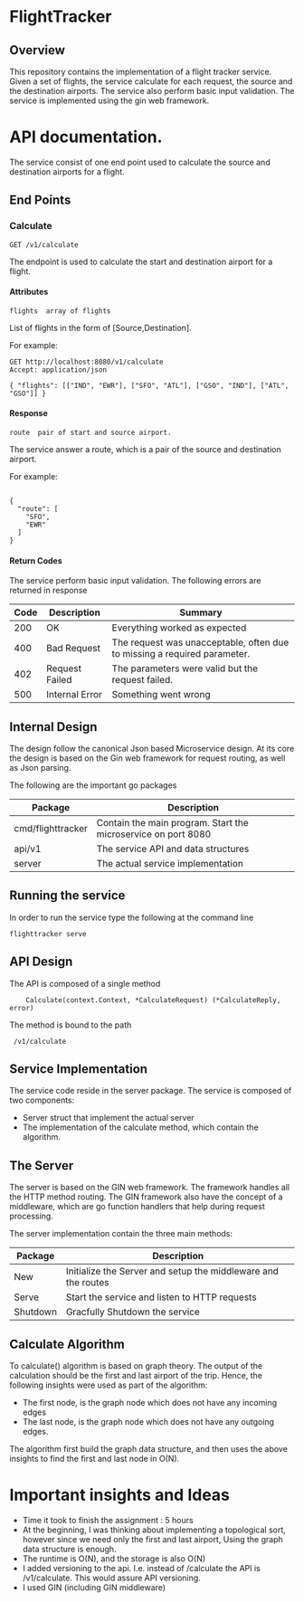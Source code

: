 # FlightTracker

## Overview

This repository contains the implementation of a flight tracker service. 
Given a set of flights, the service calculate for each request, the source
and the destination airports. The service also perform basic input validation. 
The service is implemented using the gin web framework.

# API documentation.

The service consist of one end point used to calculate the source and destination airports for 
a flight.

## End Points

### Calculate 

```code 
GET /v1/calculate
```

The endpoint is used to calculate the start and destination airport for a flight.

#### Attributes

```code
flights  array of flights
```

List of flights in the form of [Source,Destination]. 

For example:

```code 
GET http://localhost:8080/v1/calculate
Accept: application/json

{ "flights": [["IND", "EWR"], ["SFO", "ATL"], ["GSO", "IND"], ["ATL", "GSO"]] }

```


#### Response

```code
route  pair of start and source airport.
```

The service answer a route, which is a pair of the source and destination airport.

For example:

```code

{
  "route": [
    "SFO",
    "EWR"
  ]
}

```

#### Return Codes

The service perform basic input validation. The following errors are returned in response


| Code | Description | Summary                                                                   |
|------|-------------|---------------------------------------------------------------------------|
| 200  | OK          | Everything worked as expected                                             |
| 400  | Bad Request | The request was unacceptable, often due to missing a required parameter. |
 | 402 | Request Failed | The parameters were valid but the request failed. |
 | 500 | Internal Error | Something went wrong |


## Internal Design

The design follow the canonical Json based Microservice design. At its core the design is
based on the Gin web framework for request routing, as well as Json parsing.

The following are the important go packages


| Package           | Description                                                   |
|-------------------|---------------------------------------------------------------|
| cmd/flighttracker | Contain the main program. Start the microservice on port 8080 |
| api/v1            | The service API and data structures |
| server            | The actual service implementation |


## Running the service

In order to run the service type the following at the command line

```code
flighttracker serve
```

## API Design

The API is composed of a single method 

```code 
	Calculate(context.Context, *CalculateRequest) (*CalculateReply, error)
```

The method is bound to the path

```code 
 /v1/calculate
```

## Service Implementation

The service code reside in the server package. The service is composed of
two components:


* Server struct that implement the actual server
* The implementation of the calculate method, which contain the algorithm.

## The Server

The server is based on the GIN web framework. The framework handles all
the HTTP method routing. The GIN framework also have the concept of a
middleware, which are go function handlers that help during request
processing. 

The server implementation contain the three main methods:

| Package  | Description                                                  |
|----------|--------------------------------------------------------------|
| New      | Initialize the Server and setup the middleware and the routes |
| Serve    | Start the service and listen to HTTP requests                |
| Shutdown | Gracfully Shutdown the service                               |




## Calculate Algorithm 

To calculate() algorithm is based on graph theory. The output of the calculation
should be the first and last airport of the trip. Hence, the following insights
were used as part of the algorithm:

* The first node, is the graph node which does not have any incoming edges 
* The last node, is the graph node which does not have any outgoing edges.

The algorithm first build the graph data structure, and then uses 
the above insights to find the first and last node in O(N).


# Important insights and Ideas

* Time it took to finish the assignment : 5 hours
* At the beginning, I was thinking about implementing a topological sort, 
  however since we need only the first and last airport, Using the graph data structure is enough.
* The runtime is O(N), and the storage is also O(N)
* I added versioning to the api. I.e. instead of /calculate the API is /v1/calculate. This would
  assure API versioning. 
* I used GIN (including GIN middleware)











